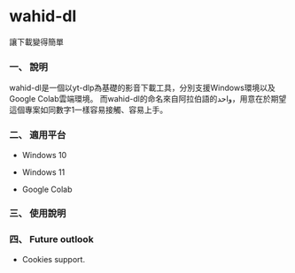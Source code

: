 # wahid-dl
讓下載變得簡單

### 一、 說明
wahid-dl是一個以yt-dlp為基礎的影音下載工具，分別支援Windows環境以及Google Colab雲端環境。
而wahid-dl的命名來自阿拉伯語的واحد，用意在於期望這個專案如同數字1一樣容易接觸、容易上手。

### 二、 適用平台
* Windows 10

* Windows 11

* Google Colab

### 三、 使用說明


### 四、 Future outlook
* Cookies support.
